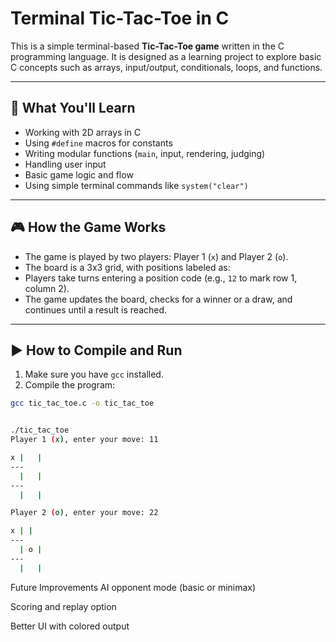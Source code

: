 # Terminal Tic-Tac-Toe in C

This is a simple terminal-based **Tic-Tac-Toe game** written in the C programming language. It is designed as a learning project to explore basic C concepts such as arrays, input/output, conditionals, loops, and functions.

---

## 🧠 What You'll Learn

- Working with 2D arrays in C
- Using `#define` macros for constants
- Writing modular functions (`main`, input, rendering, judging)
- Handling user input
- Basic game logic and flow
- Using simple terminal commands like `system("clear")`

---

## 🎮 How the Game Works

- The game is played by two players: Player 1 (`x`) and Player 2 (`o`).
- The board is a 3x3 grid, with positions labeled as:
- Players take turns entering a position code (e.g., `12` to mark row 1, column 2).
- The game updates the board, checks for a winner or a draw, and continues until a result is reached.

---

## ▶️ How to Compile and Run

1. Make sure you have `gcc` installed.
2. Compile the program:

```bash
gcc tic_tac_toe.c -o tic_tac_toe


./tic_tac_toe
Player 1 (x), enter your move: 11

x |   |
---
  |   |
---
  |   |

Player 2 (o), enter your move: 22

x | |
---
  | o |
---
  |   |
```

Future Improvements
AI opponent mode (basic or minimax)

Scoring and replay option

Better UI with colored output
